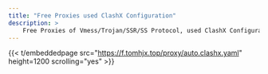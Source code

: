 ```yaml
---
title: "Free Proxies used ClashX Configuration"
description: >
    Free Proxies of Vmess/Trojan/SSR/SS Protocol, used ClashX Configuration
---
```


{{< t/embeddedpage src="https://f.tomhjx.top/proxy/auto.clashx.yaml" height=1200 scrolling="yes" >}}
